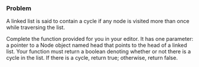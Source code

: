 
### Problem
A linked list is said to contain a cycle if any node is visited more than once while traversing the list.

Complete the function provided for you in your editor. It has one parameter: a pointer to a Node object named head that points to the head of a linked list. Your function must return a boolean denoting whether or not there is a cycle in the list. If there is a cycle, return true; otherwise, return false.
